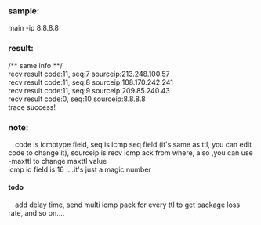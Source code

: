 ### sample:  
main -ip 8.8.8.8

### result:  
/**  same info **/  
recv result code:11, seq:7  sourceip:213.248.100.57  
recv result code:11, seq:8  sourceip:108.170.242.241  
recv result code:11, seq:9  sourceip:209.85.240.43  
recv result code:0, seq:10  sourceip:8.8.8.8  
trace success!  

### note:  
&ensp;&ensp;code is icmptype field, seq is icmp seq field (it's same as ttl, you can edit code to change it), sourceip is recv icmp ack from where, also ,you can use -maxttl to change maxttl value  
icmp id field is 16 ....it's just a magic number

#### todo
&ensp;&ensp;add delay time, send multi icmp pack for every ttl to get package 
loss rate, and so on....